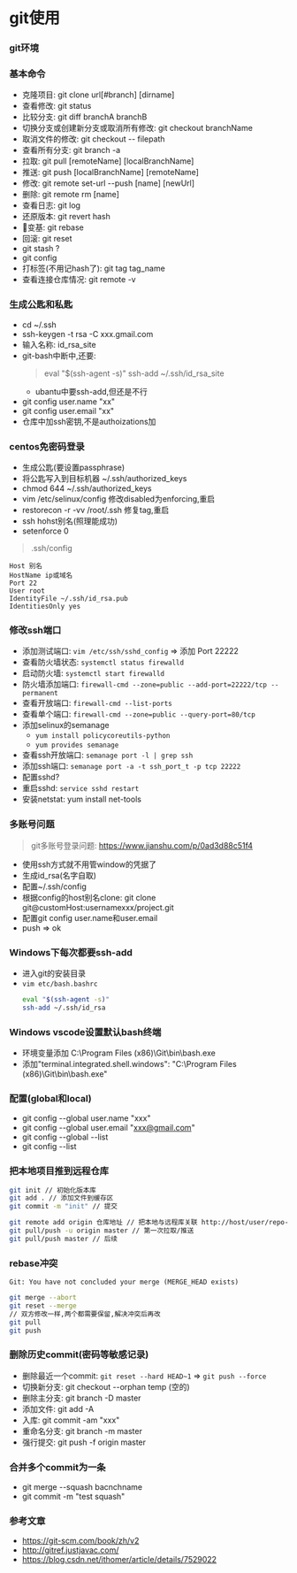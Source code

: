 # git使用

### git环境

### 基本命令
- 克隆项目: git clone url[#branch] [dirname]
- 查看修改: git status
- 比较分支: git diff branchA branchB
- 切换分支或创建新分支或取消所有修改: git checkout branchName
- 取消文件的修改: git checkout -- filepath
- 查看所有分支: git branch -a
- 拉取: git pull [remoteName] [localBranchName]
- 推送: git push [localBranchName] [remoteName]
- 修改: git remote set-url --push [name] [newUrl]
- 删除: git remote rm [name]
- 查看日志: git log
- 还原版本: git revert hash
- 变基: git rebase
- 回滚: git reset
- git stash ?
- git config 
- 打标签(不用记hash了): git tag tag_name
- 查看连接仓库情况: git remote -v

### 生成公匙和私匙
- cd ~/.ssh
- ssh-keygen -t rsa -C xxx.gmail.com
- 输入名称: id_rsa_site
- git-bash中断中,还要: 
  > eval "$(ssh-agent -s)"
  > ssh-add ~/.ssh/id_rsa_site
  - ubantu中要ssh-add,但还是不行
- git config user.name "xx"
- git config user.email "xx"
- 仓库中加ssh密钥,不是authoizations加

### centos免密码登录
- 生成公匙(要设置passphrase)
- 将公匙写入到目标机器 ~/.ssh/authorized_keys
- chmod 644 ~/.ssh/authorized_keys 
- vim /etc/selinux/config 修改disabled为enforcing,重启
- restorecon -r -vv /root/.ssh 修复tag,重启
- ssh hohst别名(照理能成功)
- setenforce 0
> .ssh/config
```
Host 别名
HostName ip或域名
Port 22
User root
IdentityFile ~/.ssh/id_rsa.pub
IdentitiesOnly yes
```

### 修改ssh端口
- 添加测试端口: `vim /etc/ssh/sshd_config` => 添加 Port 22222
- 查看防火墙状态: `systemctl status firewalld`
- 启动防火墙: `systemctl start firewalld`
- 防火墙添加端口: `firewall-cmd --zone=public --add-port=22222/tcp --permanent`
- 查看开放端口: `firewall-cmd --list-ports`
- 查看单个端口: `firewall-cmd --zone=public --query-port=80/tcp`
- 添加selinux的semanage
    - `yum install policycoreutils-python`
    - `yum provides semanage`
- 查看ssh开放端口: `semanage port -l | grep ssh`
- 添加ssh端口: `semanage port -a -t ssh_port_t -p tcp 22222`
- 配置sshd?
- 重启sshd: `service sshd restart`
- 安装netstat: yum install net-tools

### 多账号问题
> git多账号登录问题: https://www.jianshu.com/p/0ad3d88c51f4
- 使用ssh方式就不用管window的凭据了
- 生成id_rsa(名字自取)
- 配置~/.ssh/config
- 根据config的host别名clone: git clone git@customHost:usernamexxx/project.git
- 配置git config user.name和user.email
- push => ok 

### Windows下每次都要ssh-add
- 进入git的安装目录
- `vim etc/bash.bashrc`
  ```bash
  eval "$(ssh-agent -s)"
  ssh-add ~/.ssh/id_rsa
  ```

### Windows vscode设置默认bash终端
- 环境变量添加 C:\Program Files (x86)\Git\bin\bash.exe
- 添加"terminal.integrated.shell.windows": "C:\Program Files (x86)\Git\bin\bash.exe"

### 配置(global和local)
- git config --global user.name "xxx"
- git config --global user.email "xxx@gmail.com"
- git config --global --list
- git config --list

### 把本地项目推到远程仓库
```bash
git init // 初始化版本库
git add . // 添加文件到缓存区
git commit -m "init" // 提交

git remote add origin 仓库地址 // 把本地与远程库关联 http://host/user/repo-name
git pull/push -u origin master // 第一次拉取/推送
git pull/push master // 后续
```

### rebase冲突
`Git: You have not concluded your merge (MERGE_HEAD exists)`
```bash
git merge --abort
git reset --merge
// 双方修改一样,两个都需要保留,解决冲突后再改
git pull
git push
```

### 删除历史commit(密码等敏感记录)
- 删除最近一个commit: `git reset --hard HEAD~1` => `git push --force`
- 切换新分支: git checkout --orphan temp (空的)
- 删除主分支: git branch -D master
- 添加文件: git add -A
- 入库: git commit -am "xxx"
- 重命名分支: git branch -m master
- 强行提交: git push -f origin master

### 合并多个commit为一条
- git merge --squash bacnchname
- git commit -m "test squash"

### 参考文章
- https://git-scm.com/book/zh/v2
- http://gitref.justjavac.com/
- https://blog.csdn.net/ithomer/article/details/7529022